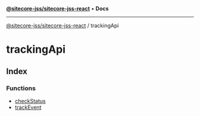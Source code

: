 [**@sitecore-jss/sitecore-jss-react**](../../README.md) • **Docs**

***

[@sitecore-jss/sitecore-jss-react](../../README.md) / trackingApi

# trackingApi

## Index

### Functions

- [checkStatus](functions/checkStatus.md)
- [trackEvent](functions/trackEvent.md)
